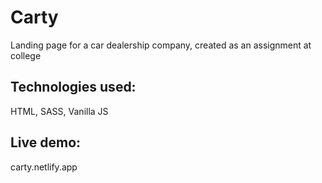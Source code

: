 # Carty

Landing page for a car dealership company, created as an assignment at college

## Technologies used:

HTML, SASS, Vanilla JS

## Live demo:

carty.netlify.app
